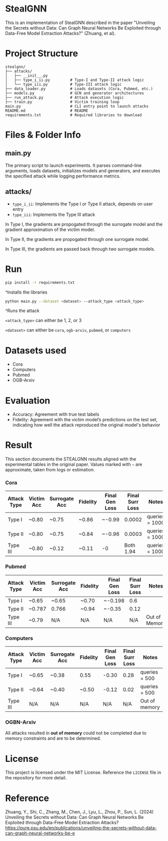 # StealGNN

This is an implementation of StealGNN described in the paper "Unveiling the Secrets without Data: Can Graph Neural Networks Be Exploited through Data-Free Model Extraction Attacks?" (Zhuang, et al).

# Project Structure

```text
stealgnn/
├── attacks/
│   ├── __init__.py
│   ├── type_i_ii.py         # Type-I and Type-II attack logic
│   └── type_iii.py          # Type-III attack logic
├── data_loader.py           # Loads datasets (Cora, Pubmed, etc.)
├── models.py                # GCN and generator architectures
├── run_attack.py            # Attack execution logic
├── train.py                 # Victim training loop
main.py                      # CLI entry point to launch attacks
README.md                    # README
requirements.txt             # Required libraries to download
```

# Files & Folder Info

## main.py

The primary script to launch experiments. It parses command-line arguments, loads datasets, initializes models and generators, and executes the specified attack while logging performance metrics.

## attacks/
- `type_i_ii`: Implements the Type I _or_ Type II attack, depends on user entry
- `type_iii`: Implements the Type III attack

In Type I, the gradients are propogated through the surrogate model and the gradient approximation of the victim model.

In Type II, the gradients are propogated through one surrogate model.

In Type III, the gradients are passed back through two surrogate models. 

# Run
```bash
pip install -r requirements.txt
```
^Installs the libraries

```bash
python main.py --dataset <dataset> --attack_type <attack_type> 
```
^Runs the attack

```<attack_type>``` can either be 1, 2, or 3

```<dataset>``` can either be ```cora```, ```ogb-arxiv```, ```pubmed```, or ```computers```

# Datasets used
- Cora
- Computers
- Pubmed
- OGB-Arxiv

# Evaluation
- Accuracy: Agreement with true test labels
- Fidelity: Agreement with the victim model’s predictions on the test set, indicating how well the attack reproduced the original model's behavior

# Result
This section documents the STEALGNN results aligned with the experimental tables in the original paper. Values marked with `~` are approximate, taken from logs or estimation.

### Cora

| Attack Type | Victim Acc | Surrogate Acc | Fidelity | Final Gen Loss | Final Surr Loss | Notes         |
|-------------|-------------|----------------|----------|----------------|------------------|---------------|
| Type I      | ~0.80       | ~0.75          | ~0.86    | ~-0.99         | 0.0002           | queries = 1000 |
| Type II     | ~0.80       | ~0.75          | ~0.84    | ~-0.96         | 0.0003           | queries = 1000 |
| Type III    | ~0.80       | ~0.12          | ~0.11    | -0             | Both 1.94        | queries = 1000 |

### Pubmed

| Attack Type | Victim Acc | Surrogate Acc | Fidelity | Final Gen Loss | Final Surr Loss | Notes |
|-------------|-------------|----------------|----------|----------------|------------------|-------|
| Type I      | ~0.65       | ~0.65          | ~0.70    | ~-0.198        | 0.6              |       |
| Type II     | ~0.787      | 0.766          | ~0.94    | ~-0.35         | 0.12             |       |
| Type III    | ~0.79       | N/A            | N/A      | N/A            | N/A              | Out of Memory       |

### Computers

| Attack Type | Victim Acc | Surrogate Acc | Fidelity | Final Gen Loss | Final Surr Loss | Notes         |
|-------------|-------------|----------------|----------|----------------|------------------|---------------|
| Type I      | ~0.65       | ~0.38          | 0.55     | -0.30          | 0.28             | queries = 500 |
| Type II     | ~0.64       | ~0.40          | ~0.50    | -0.12          | 0.02             | queries = 500 |
| Type III    | N/A         | N/A            | N/A      | N/A            | N/A              | Out of memory |

### OGBN-Arxiv

All attacks resulted in **out of memory** could not be completed due to memory constraints and are to be determined.


# License
This project is licensed under the MIT License. Reference the ``LICENSE`` file in the repository for more detail.

# Reference
Zhuang, Y., Shi, C., Zhang, M., Chen, J., Lyu, L., Zhou, P., Sun, L. (2024) Unveiling the Secrets without Data: Can Graph Neural Networks Be Exploited through Data-Free Model Extraction Attacks?
https://pure.psu.edu/en/publications/unveiling-the-secrets-without-data-can-graph-neural-networks-be-e
